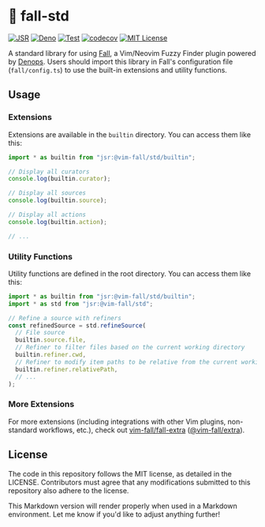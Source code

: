 # 🍂 fall-std

[![JSR](https://jsr.io/badges/@vim-fall/std)](https://jsr.io/@vim-fall/std)
[![Deno](https://img.shields.io/badge/Deno%202.x-333?logo=deno&logoColor=fff)](#)
[![Test](https://github.com/vim-fall/fall-std/actions/workflows/test.yml/badge.svg)](https://github.com/vim-fall/fall-std/actions/workflows/test.yml)
[![codecov](https://codecov.io/gh/vim-fall/fall-std/graph/badge.svg?token=FWTFEJT1X1)](https://codecov.io/gh/vim-fall/fall-std)
[![MIT License](https://img.shields.io/badge/license-MIT-blue.svg)](LICENSE)

A standard library for using [Fall](https://github.com/vim-fall/fall), a
Vim/Neovim Fuzzy Finder plugin powered by
[Denops](https://github.com/vim-denops/denops.vim). Users should import this
library in Fall's configuration file (`fall/config.ts`) to use the built-in
extensions and utility functions.

## Usage

### Extensions

Extensions are available in the `builtin` directory. You can access them like
this:

```typescript
import * as builtin from "jsr:@vim-fall/std/builtin";

// Display all curators
console.log(builtin.curator);

// Display all sources
console.log(builtin.source);

// Display all actions
console.log(builtin.action);

// ...
```

### Utility Functions

Utility functions are defined in the root directory. You can access them like
this:

```typescript
import * as builtin from "jsr:@vim-fall/std/builtin";
import * as std from "jsr:@vim-fall/std";

// Refine a source with refiners
const refinedSource = std.refineSource(
  // File source
  builtin.source.file,
  // Refiner to filter files based on the current working directory
  builtin.refiner.cwd,
  // Refiner to modify item paths to be relative from the current working directory
  builtin.refiner.relativePath,
  // ...
);
```

### More Extensions

For more extensions (including integrations with other Vim plugins, non-standard
workflows, etc.), check out
[vim-fall/fall-extra](https://github.com/vim-fall/fall-extra)
([@vim-fall/extra](https://jsr.io/@vim-fall/extra)).

## License

The code in this repository follows the MIT license, as detailed in the LICENSE.
Contributors must agree that any modifications submitted to this repository also
adhere to the license.

This Markdown version will render properly when used in a Markdown environment.
Let me know if you'd like to adjust anything further!
